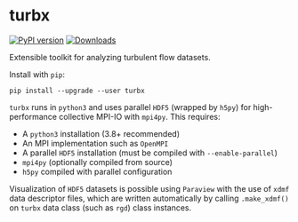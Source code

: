 # turbx
[![PyPI version](https://badge.fury.io/py/turbx.svg)](https://badge.fury.io/py/turbx)
[![Downloads](https://pepy.tech/badge/turbx)](https://pepy.tech/project/turbx)

Extensible toolkit for analyzing turbulent flow datasets.

Install with `pip`:

```
pip install --upgrade --user turbx
```

`turbx` runs in `python3` and uses parallel `HDF5` (wrapped by `h5py`) for high-performance collective MPI-IO with `mpi4py`. This requires:

- A `python3` installation (3.8+ recommended)
- An MPI implementation such as `OpenMPI`
- A parallel `HDF5` installation (must be compiled with `--enable-parallel`) 
- `mpi4py` (optionally compiled from source)
- `h5py` compiled with parallel configuration

Visualization of `HDF5` datasets is possible using `Paraview` with the use of `xdmf` data descriptor files, which are written automatically by calling `.make_xdmf()` on `turbx` data class (such as `rgd`) class instances.
